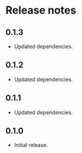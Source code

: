 # Release notes

## 0.1.3

* Updated dependencies.

## 0.1.2

* Updated dependencies.

## 0.1.1

* Updated dependencies.

## 0.1.0

* Initial release.
